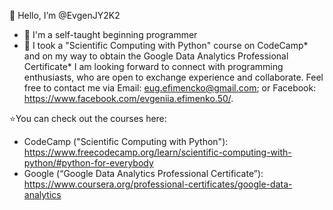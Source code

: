 👋 Hello, I’m @EvgenJY2K2
- 👀 I'm a self-taught beginning programmer
- 🌱 I took a "Scientific Computing with Python" course on CodeCamp* and on my way to obtain the Google Data Analytics Professional Certificate*
I am looking forward to connect with programming enthusiasts, who are open to exchange experience and collaborate.
Feel free to contact me via Email: eug.efimencko@gmail.com; or Facebook: https://www.facebook.com/evgeniia.efimenko.50/.

⭐You can check out the courses here:
 - CodeCamp ("Scientific Computing with Python"): https://www.freecodecamp.org/learn/scientific-computing-with-python/#python-for-everybody
 - Google (“Google Data Analytics Professional Certificate”): https://www.coursera.org/professional-certificates/google-data-analytics

